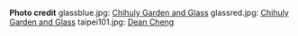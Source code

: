 **Photo credit**
glassblue.jpg: [Chihuly Garden and Glass](https://www.chihulygardenandglass.com/)
glassred.jpg: [Chihuly Garden and Glass](https://www.chihulygardenandglass.com/)
taipei101.jpg: [Dean Cheng](http://crazydean0420.phootime.com/)